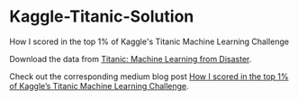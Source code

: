 # Kaggle-Titanic-Solution
How I scored in the top 1% of Kaggle's Titanic Machine Learning Challenge

Download the data from [Titanic: Machine Learning from Disaster](https://www.kaggle.com/c/titanic/data).

Check out the corresponding medium blog post [How I scored in the top 1% of Kaggle’s Titanic Machine Learning Challenge](https://medium.com/@abhinav.sagar/how-i-scored-in-the-top-1-of-kaggles-titanic-machine-learning-challenge-7716386ba298).
